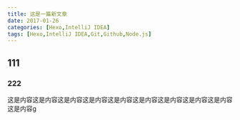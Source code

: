 ```yaml
---
title: 这是一篇新文章
date: 2017-01-26
categories: [Hexo,IntelliJ IDEA]
tags: [Hexo,IntelliJ IDEA,Git,Github,Node.js]
---
```


## 111

### 222

这是内容这是内容这是内容这是内容这是内容这是内容这是内容这是内容这是内容这是内容g